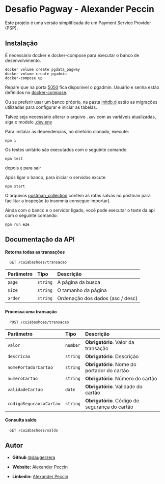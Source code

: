 
# Desafio Pagway - Alexander Peccin

Este projeto é uma versão simplificada de um Payment
Service Provider (PSP).


## Instalação

É necessário docker e docker-compose para executar o banco de desenvolvimento.
```shell
docker volume create pgdata_pagway
docker volume create pgadmin
docker-compose up
```
Repare que na porta [5050](http://localhost:5050) fica disponível o pgadmin. Usuário e senha estão definidos no [docker-compose](./docker-compose.yaml).

Ou se preferir usar um banco próprio, na pasta [initdb.d](./initdb.d) estão as migrações utilizadas para configurar e iniciar as tabelas.

Talvez seja necessário alterar o arquivo `.env` com as variáveis atualizadas, siga o modelo [.dev.env](./.dev.env)

Para instalar as dependencias, no diretório clonado, execute:
```shell
npm i
```

Os testes unitário são executados com o seguinte comando:
```shell
npm test
```
depois `q` para sair

Após ligar o banco, para iniciar o servidos excute:
```shell
npm start
```
O arquivos [postman_collection](./postman_collection.json) contém as rotas salvas no postman para facilitar a inspeção (o insomnia consegue importar).

Ainda com o banco e o servidor ligado, você pode executar o teste da api com o seguinte comando:
```
npm run e2e
``` 
## Documentação da API

#### Retorna todas as transações

```http
  GET /cuiabashoes/transacao
```

| Parâmetro   | Tipo       | Descrição                           |
| :---------- | :--------- | :---------------------------------- |
| `page` | `string` | A página da busca |
| `size` | `string` | O tamanho da página |
| `order` | `string` | Ordenação dos dados (asc / desc) |

#### Processa uma transação

```http
  POST /cuiabashoes/transacao
```

| Parâmetro   | Tipo       | Descrição                                   |
| :---------- | :--------- | :------------------------------------------ |
| `valor`      | `number` | **Obrigatório**. Valor da transação |
| `descricao`      | `string` | **Obrigatório**. Descrição |
| `nomePortadorCartao`      | `string` | **Obrigatório**. Nome do portador do cartão |
| `numeroCartao`      | `string` | **Obrigatório**. Número do cartão |
| `validadeCartao`      | `date` | **Obrigatório**. Validade do cartão |
| `codigoSegurancaCartao`      | `string` | **Obrigatório**. Código de segurança do cartão |

#### Consulta saldo

```http
  GET /cuiabashoes/saldo
```


## Autor

- **Github**  [@daugerzera](https://www.github.com/daugerzera)

- **Website:**  [Alexander Peccin](https://portifolio-iota-bay.vercel.app/)
- **Linkedin:**  [Alexander Peccin](https://www.linkedin.com/in/alexander-peccin-616192106/)
